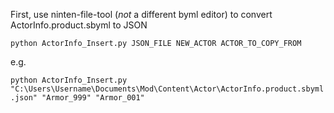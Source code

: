 First, use ninten-file-tool (*not* a different byml editor) to convert ActorInfo.product.sbyml to JSON

`python ActorInfo_Insert.py JSON_FILE NEW_ACTOR ACTOR_TO_COPY_FROM` 

e.g.

`python ActorInfo_Insert.py "C:\Users\Username\Documents\Mod\Content\Actor\ActorInfo.product.sbyml.json" "Armor_999" "Armor_001"`